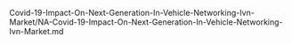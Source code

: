 


Covid-19-Impact-On-Next-Generation-In-Vehicle-Networking-Ivn-Market/NA-Covid-19-Impact-On-Next-Generation-In-Vehicle-Networking-Ivn-Market.md
